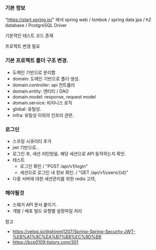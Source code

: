 
### 기본 정보
"https://start.spring.io/" 에서 
spring web / lombok / spring data jpa / h2 database / PostgreSQL Driver

기본적인 테스트 코드 존재

프로젝트 변경 필요
 

### 기본 프로젝트 폴더 구조 변경.
 - 도메인 기반으로 분리함
 - domain: 도메인 기반으로 폴더 생성.
 - domain.controller: api 컨트롤러
 - domain.entity: 엔티티 / DAO
 - domain.model: response, request model
 - domain.service: 비지니스 로직
 - global: 유틸성.
 - infra: 유틸성 이외의 인프라 관련.


### 로그인
 - 스프링 시큐리티 추가
 - jwt 기반으로..
 - 로그인 후, 세션 리턴받음. 해당 세션으로 API 동작하는지 확인.
 - 테스트
   - 로그인 확인 / "POST /api/v1/login"
   - 세션으로 로그인 내 정보 확인. / "GET /api/v1/users/{id}"
 - 다중 서버에 대한 세션관리를 위한 redis 고려,
 
### 해야될것
 - 스웨거 API 문서 붙이기.
 - 개발 / 배포 빌드 유형별 설정파일 처리

참고
 - https://velog.io/@shinmj1207/Spring-Spring-Security-JWT-%EB%A1%9C%EA%B7%B8%EC%9D%B8
 - https://bcp0109.tistory.com/301

